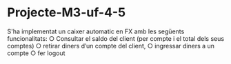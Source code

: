 # Projecte-M3-uf-4-5

S'ha implementat un caixer automatic en FX amb les següents funcionalitats:
○ Consultar el saldo del client (per compte i el total dels seus comptes)
○ retirar diners d’un compte del client,
○ ingressar diners a un compte
○  fer logout
